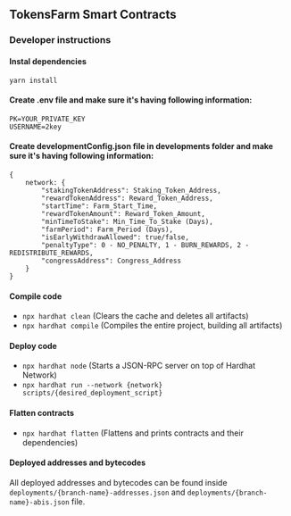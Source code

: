 ## TokensFarm Smart Contracts

### Developer instructions

#### Instal dependencies
`yarn install`

#### Create .env file and make sure it's having following information:
```
PK=YOUR_PRIVATE_KEY 
USERNAME=2key
```

#### Create developmentConfig.json file in developments folder and make sure it's having following information:
```
{
    network: {
        "stakingTokenAddress": Staking_Token_Address,
        "rewardTokenAddress": Reward_Token_Address,
        "startTime": Farm_Start_Time,
        "rewardTokenAmount": Reward_Token_Amount,
        "minTimeToStake": Min_Time_To_Stake (Days),
        "farmPeriod": Farm_Period (Days),
        "isEarlyWithdrawAllowed": true/false,
        "penaltyType": 0 - NO_PENALTY, 1 - BURN_REWARDS, 2 - REDISTRIBUTE_REWARDS,
        "congressAddress": Congress_Address
    }
}
```

#### Compile code
- `npx hardhat clean` (Clears the cache and deletes all artifacts)
- `npx hardhat compile` (Compiles the entire project, building all artifacts)

#### Deploy code 
- `npx hardhat node` (Starts a JSON-RPC server on top of Hardhat Network)
- `npx hardhat run --network {network} scripts/{desired_deployment_script}`

#### Flatten contracts
- `npx hardhat flatten` (Flattens and prints contracts and their dependencies)

#### Deployed addresses and bytecodes
All deployed addresses and bytecodes can be found inside `deployments/{branch-name}-addresses.json` and `deployments/{branch-name}-abis.json` file.

